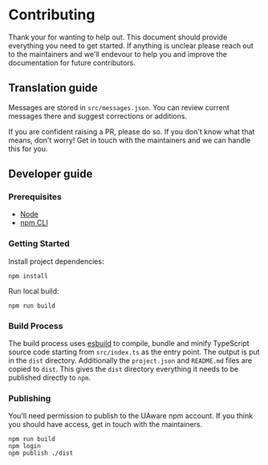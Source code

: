 # Contributing

Thank your for wanting to help out. This document should provide everything you need to get started. If anything is unclear please reach out to the maintainers and we'll endevour to help you and improve the documentation for future contributors.

## Translation guide

Messages are stored in `src/messages.json`. You can review current messages there and suggest corrections or additions.

If you are confident raising a PR, please do so. If you don't know what that means, don't worry! Get in touch with the maintainers and we can handle this for you.

## Developer guide

### Prerequisites

- [Node](https://nodejs.org/en/)
- [npm CLI](https://docs.npmjs.com/cli/v8/configuring-npm/install)

### Getting Started

Install project dependencies:

```shell
npm install
```

Run local build:

```shell
npm run build
```

### Build Process

The build process uses [esbuild](https://esbuild.github.io/) to compile, bundle and minify TypeScript source code starting from `src/index.ts` as the entry point. The output is put in the `dist` directory. Additionally the `project.json` and `README.md` files are copied to `dist`. This gives the `dist` directory everything it needs to be published directly to `npm`.

### Publishing

You'll need permission to publish to the UAware npm account. If you think you should have access, get in touch with the maintainers.

```shell
npm run build
npm login
npm publish ./dist
```
